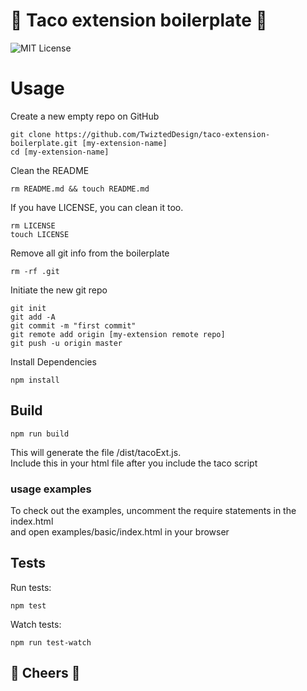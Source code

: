 # 🌮 Taco extension boilerplate 🌮
![MIT License](https://img.shields.io/github/license/TwiztedDesign/taco.svg)


# Usage
Create a new empty repo on GitHub 
    
    git clone https://github.com/TwiztedDesign/taco-extension-boilerplate.git [my-extension-name]
    cd [my-extension-name] 
   
Clean the README

    rm README.md && touch README.md
    
If you have LICENSE, you can clean it too.

    rm LICENSE
    touch LICENSE
    
Remove all git info from the boilerplate

    rm -rf .git
    
Initiate the new git repo

    git init
    git add -A
    git commit -m "first commit"
    git remote add origin [my-extension remote repo]
    git push -u origin master
    
Install Dependencies

    npm install

## Build
    npm run build
    
This will generate the file /dist/tacoExt.js.  
Include this in your html file after you include the taco script

### usage examples
To check out the examples, uncomment the require statements in the index.html   
and open examples/basic/index.html in your browser


## Tests
Run tests:

    npm test 

Watch tests:

    npm run test-watch


## 🍻 Cheers 🍻 

